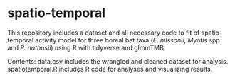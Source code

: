 # spatio-temporal
This repository includes a dataset and all necessary code to fit of spatio-temporal activity model for three boreal bat taxa (_E. nilssonii_, _Myotis_ spp. and _P. nathusii_) using R with tidyverse and glmmTMB.

Contents:
data.csv includes the wrangled and cleaned dataset for analysis. 
spatiotemporal.R includes R code for analyses and visualizing results.
